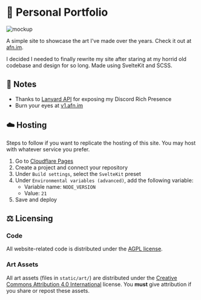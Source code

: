 # 🎨 Personal Portfolio

![mockup](https://github.com/xafn/afn.im/assets/47723802/e6557c66-b781-4ba4-8784-03615a19b84c)

A simple site to showcase the art I've made over the years. Check it out at [afn.im](https://afn.im/).

I decided I needed to finally rewrite my site after staring at my horrid old codebase and design for so long. Made using SvelteKit and SCSS.

## 📝 Notes

- Thanks to [Lanyard API](https://github.com/Phineas/lanyard) for exposing my Discord Rich Presence
- Burn your eyes at [v1.afn.im](https://v1.afn.im/)

## ☁️ Hosting

Steps to follow if you want to replicate the hosting of this site. You may host with whatever service you prefer.

1. Go to [Cloudflare Pages](https://pages.dev/)
2. Create a project and connect your repository
3. Under `Build settings`, select the `SvelteKit` preset
4. Under `Environmental variables (advanced)`, add the following variable:
   - Variable name: `NODE_VERSION`
   - Value: `21`
5. Save and deploy

## ⚖️ Licensing

### Code

All website-related code is distributed under the [AGPL license](LICENSE).

### Art Assets

All art assets (files in `static/art/`) are distributed under the [Creative Commons Attribution 4.0 International](static/art/LICENSE-CC-BY) license. You **must** give attribution if you share or repost these assets.
